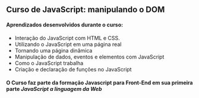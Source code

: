 ## Curso de JavaScript: manipulando o DOM

#### Aprendizados desenvolvidos durante o curso:

* Interação do JavaScript com HTML e CSS.
* Utilizando o JavaScript em uma página real
* Tornando uma página dinâmica
* Manipulação de dados, eventos e elementos com JavaScript
* Como o JavaScript trabalha
* Criação e declaração de funções no JavaScript



#### O Curso faz parte da formação Javascript para Front-End em sua primeira parte *JavaScript a linguagem da Web*
